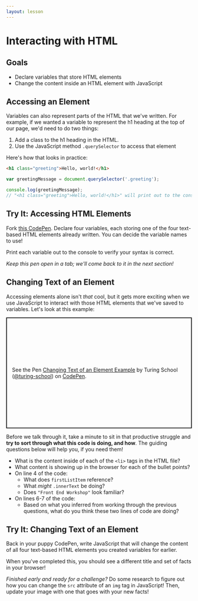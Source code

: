 ```yaml
---
layout: lesson
---
```


# Interacting with HTML

## Goals

- Declare variables that store HTML elements
- Change the content inside an HTML element with JavaScript

## Accessing an Element

Variables can also represent parts of the HTML that we've written. For example, if we wanted a variable to represent the h1 heading at the top of our page, we'd need to do two things:

1. Add a class to the h1 heading in the HTML.
2. Use the JavaScript method `.querySelector` to access that element

Here's how that looks in practice:

```html
<h1 class="greeting">Hello, world!</h1>
```

```js
var greetingMessage = document.querySelector('.greeting');

console.log(greetingMessage);
// "<h1 class="greeting">Hello, world!</h1>" will print out to the console
```

<div class="try-it-new">
  <h2>Try It: Accessing HTML Elements</h2>
  <p>Fork <a href="https://codepen.io/turing-school/pen/rNVKQjG?editors=1010" target="blank">this CodePen</a>. Declare four variables, each storing one of the four text-based HTML elements already written. You can decide the variable names to use!</p>
  <p>Print each variable out to the console to verify your syntax is correct.</p>
  <p><em>Keep this pen open in a tab; we'll come back to it in the next section!</em></p>
</div>

## Changing Text of an Element

Accessing elements alone isn't _that_ cool, but it gets more exciting when we use JavaScript to interact with those HTML elements that we've saved to variables. Let's look at this example:

<p class="codepen" data-height="300" data-theme-id="37918" data-default-tab="js,result" data-user="turing-school" data-slug-hash="rNVKQGY" style="height: 300px; box-sizing: border-box; display: flex; align-items: center; justify-content: center; border: 2px solid; margin: 1em 0; padding: 1em;" data-pen-title="Changing Text of an Element Example">
  <span>See the Pen <a href="https://codepen.io/turing-school/pen/rNVKQGY">
  Changing Text of an Element Example</a> by Turing School (<a href="https://codepen.io/turing-school">@turing-school</a>)
  on <a href="https://codepen.io">CodePen</a>.</span>
</p>
<script async src="https://static.codepen.io/assets/embed/ei.js"></script>

Before we talk through it, take a minute to sit in that productive struggle and **try to sort through what this code is doing, and how**. The guiding questions below will help you, if you need them!

- What is the content inside of each of the `<li>` tags in the HTML file?
- What content is showing up in the browser for each of the bullet points?
- On line 4 of the code:
  - What does `firstListItem` reference?
  - What _might_ `.innerText` be doing?
  - Does `"Front End Workshop"` look familiar?
- On lines 6-7 of the code:
  - Based on what you inferred from working through the previous questions, what do you think these two lines of code are doing?

<div class="try-it-new">
  <h2>Try It: Changing Text of an Element</h2>
  <p>Back in your puppy CodePen, write JavaScript that will change the content of all four text-based HTML elements you created variables for earlier.</p>
  <p>When you've completed this, you should see a different title and set of facts in your browser!</p>
  <p><em>Finished early and ready for a challenge?</em> Do some research to figure out how you can change the <code>src</code> attribute of an <code>img</code> tag in JavaScript! Then, update your image with one that goes with your new facts!</p>
</div>
